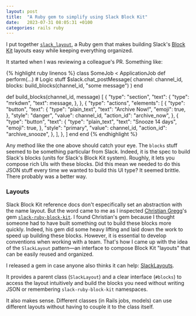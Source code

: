 ```yaml
---
layout: post
title:  "A Ruby gem to simplify using Slack Block Kit"
date:   2023-07-31 08:05:31 +0100
categories: rails ruby
---
```

I put together [`slack_layout`](https://github.com/bgvo/slack_layouts), a Ruby gem that makes building Slack's [Block Kit](https://api.slack.com/reference/block-kit/blocks) layouts easy while keeping everything organized.

It started when I was reviewing a colleague's PR. Something like:

{% highlight ruby linenos %}
class SomeJob < ApplicationJob
  def perform(...)
    # Logic stuff
    $slack.chat_postMessage(
      channel: channel_id, 
      blocks: build_blocks(channel_id, "some message")
    )
  end

  def build_blocks(channel_id, message)
    [
      {
        "type": "section",
        "text": {
          "type": "mrkdwn",
          "text": message,
        },
      },
      {
        "type": "actions",
        "elements": [
          {
            "type": "button",
            "text": {
              "type": "plain_text",
              "text": "Archive Now!",
              "emoji": true,
            },
            "style": "danger",
            "value": channel_id,
            "action_id": "archive_now",
          },
          {
            "type": "button",
            "text": {
              "type": "plain_text",
              "text": "Snooze 14 days",
              "emoji": true,
            },
            "style": "primary",
            "value": channel_id,
            "action_id": "archive_snooze",
          },
        ],
      },
    ]
  end
end
{% endhighlight %}

Any method like the one above should catch your eye. The `blocks` stuff seemed to be something particular from Slack. Indeed, it is the spec to build Slack's blocks (units for Slack's Block Kit system). Roughly, it lets you compose rich UIs with these blocks. Did this mean we needed to do this JSON stuff every time we wanted to build this UI type? It seemed brittle. There probably was a better way.

### Layouts

Slack Block Kit reference docs don't especifically set an abstraction with the name layout. But the word came to me as I inspected [Christian Gregg](https://github.com/CGA1123)'s gem [`slack-ruby-block-kit`](https://github.com/CGA1123/slack-ruby-block-kit). I found Christian's gem because I thought someone had to have built something out to build these blocks more quickly. Indeed, his gem did some heavy lifting and laid down the work to speed up building these blocks. However, it is essential to develop conventions when working with a team. That's how I came up with the idea of the `SlackLayout` pattern—an interface to compose Block Kit "layouts" that can be easily reused and organized.

I released a gem in case anyone also thinks it can help: [SlackLayouts](https://github.com/bgvo/slack_layouts).

It provides a parent class (`SlackLayout`) and a clear interface (`#blocks`) to access the layout intuitively and build the blocks you need without writing JSON or remembering `slack-ruby-block-kit` namespaces.

It also makes sense. Different classes (in Rails jobs, models) can use different layouts without having to couple it to the class itself. 